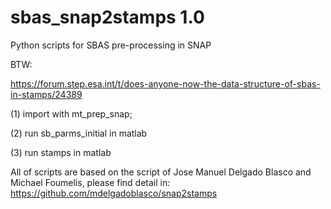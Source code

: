 # sbas_snap2stamps 1.0 

Python scripts for SBAS pre-processing in SNAP

BTW:

https://forum.step.esa.int/t/does-anyone-now-the-data-structure-of-sbas-in-stamps/24389

(1) import with mt_prep_snap;

(2) run sb_parms_initial in matlab

(3) run stamps in matlab


All of scripts are based on the script of Jose Manuel Delgado Blasco and Michael Foumelis, please find detail in: https://github.com/mdelgadoblasco/snap2stamps



